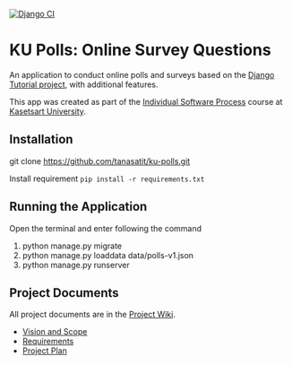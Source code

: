 [![Django CI](https://github.com/tanasatit/ku-polls/actions/workflows/django.yml/badge.svg?branch=main)](https://github.com/tanasatit/ku-polls/actions/workflows/django.yml)

# KU Polls: Online Survey Questions 

An application to conduct online polls and surveys based
on the [Django Tutorial project](https://docs.djangoproject.com/en/4.1/intro/tutorial01/), with
additional features.

This app was created as part of the [Individual Software Process](
https://cpske.github.io/ISP) course at [Kasetsart University](https://www.ku.ac.th).

## Installation
 git clone https://github.com/tanasatit/ku-polls.git

Install requirement `pip install -r requirements.txt`

## Running the Application
Open the terminal and enter following the command
1. python manage.py migrate
2. python manage.py loaddata data/polls-v1.json
3. python manage.py runserver

## Project Documents

All project documents are in the [Project Wiki](../../wiki/Home).

- [Vision and Scope](../../wiki/Vision%20and%20Scope)
- [Requirements](../../wiki/Requirements)
- [Project Plan](../../wiki/Project%20Plan)
